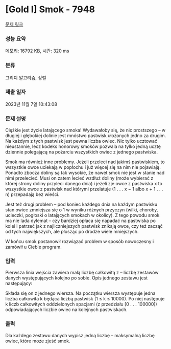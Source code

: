 # [Gold I] Smok - 7948 

[문제 링크](https://www.acmicpc.net/problem/7948) 

### 성능 요약

메모리: 16792 KB, 시간: 320 ms

### 분류

그리디 알고리즘, 정렬

### 제출 일자

2023년 11월 7일 10:43:08

### 문제 설명

<p>Ciężkie jest życie latającego smoka! Wydawałoby się, że nic prostszego – w długiej i głębokiej dolinie jest mnóstwo pastwisk ułożonych jedno za drugim. Na każdym z tych pastwisk jest pewna liczba owiec. Nic tylko ucztować nieustannie, lecz kodeks honorowy smoków pozwala na tylko jedną ucztę dziennie polegającą na pożarciu wszystkich owiec z jednego pastwiska.</p>

<p>Smok ma również inne problemy. Jeżeli przeleci nad jakimś pastwiskiem, to wszystkie owce uciekają w popłochu i już więcej się na nim nie pojawiają. Ponadto zbocza doliny są tak wysokie, że nawet smok nie jest w stanie nad nimi przelecieć. Musi on zatem lecieć wzdłuż doliny (może wybierać z której strony doliny przyleci danego dnia) i jeżeli zje owce z pastwiska x to wszystkie owce z pastwisk nad którymi przelatuje (1 . . . x − 1 albo x + 1 . . . n) przepadają bez wieści.</p>

<p>Jest też drugi problem – pod koniec każdego dnia na każdym pastwisku stan owiec zmniejsza się o 1 w wyniku różnych przyczyn (wilki, choroby, ucieczki, pogłoski o latających smokach w okolicy). Z tego powodu smok ma nie lada dylemat – czy bardziej opłaca się napadać na pastwiska po kolei i patrzeć jak z najliczniejszych pastwisk znikają owce, czy też zacząć od tych największych, ale płosząc po drodze wiele mniejszych.</p>

<p>W końcu smok postanowił rozwiązać problem w sposób nowoczesny i zamówił u Ciebie program.</p>

### 입력 

 <p>Pierwsza linia wejścia zawiera małą liczbę całkowitą z – liczbę zestawów danych występujących kolejno po sobie. Opis jednego zestawu jest następujący:</p>

<p>Składa się on z jednego wiersza. Na początku wiersza występuje jedna liczba całkowita k będąca liczbą pastwisk (1 ≤ k ≤ 10000). Po niej następuje k liczb całkowitych oddzielonych spacjami (z przedziału [0 . . . 100000]) odpowiadających liczbie owiec na kolejnych pastwiskach.</p>

### 출력 

 <p>Dla każdego zestawu danych wypisz jedną liczbę – maksymalną liczbę owiec, które może zjeść smok.</p>

